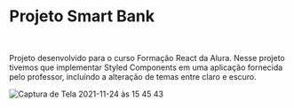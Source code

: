 <h1>Projeto Smart Bank</h1></br>
<p>Projeto desenvolvido para o curso Formação React da Alura. Nesse projeto tivemos que implementar Styled Components em uma aplicação fornecida pelo professor, incluíndo a alteração de temas entre claro e escuro.</p>

![Captura de Tela 2021-11-24 às 15 45 43](https://user-images.githubusercontent.com/24281892/143296754-c5338804-a772-447b-844a-dcc065b3f0e4.png)
